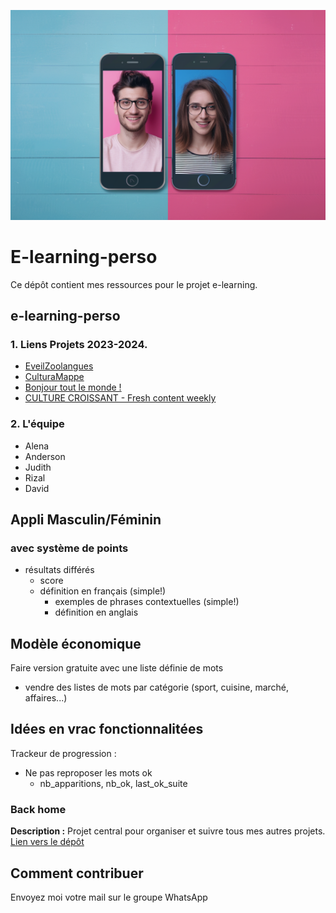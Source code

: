 ![MF](/images/illustration.png)

# E-learning-perso

Ce dépôt contient mes ressources pour le projet e-learning.

## e-learning-perso

### 1. Liens Projets 2023-2024.

- [EveilZoolangues](http://i3l.univ-grenoble-alpes.fr/~odhnerh/shahed-main/index.php)
- [CulturaMappe](http://i3l.univ-grenoble-alpes.fr/~bouverli/projet_eLearning/culturaMappe/index.php)
- [Bonjour tout le monde !](http://i3l.univ-grenoble-alpes.fr/~alac10/art_fou/acc/equipe.php)
- [CULTURE CROISSANT - Fresh content weekly](http://i3l.univ-grenoble-alpes.fr/~rosamartina/cultureCroissant/index.html)

### 2. L'équipe

- Alena
- Anderson
- Judith
- Rizal
- David

## Appli Masculin/Féminin

### avec système de points

- résultats différés
  - score
  - définition en français (simple!)
    - exemples de phrases contextuelles (simple!)
    - définition en anglais

## Modèle économique

Faire version gratuite avec une liste définie de mots

- vendre des listes de mots par catégorie (sport, cuisine, marché, affaires...)

## Idées en vrac fonctionnalitées

Trackeur de progression :

- Ne pas reproposer les mots ok
  - nb_apparitions, nb_ok, last_ok_suite

### Back home

**Description :** Projet central pour organiser et suivre tous mes autres projets.
[Lien vers le dépôt](https://github.com/ugadavid/project-manager)

## Comment contribuer

Envoyez moi votre mail sur le groupe WhatsApp
